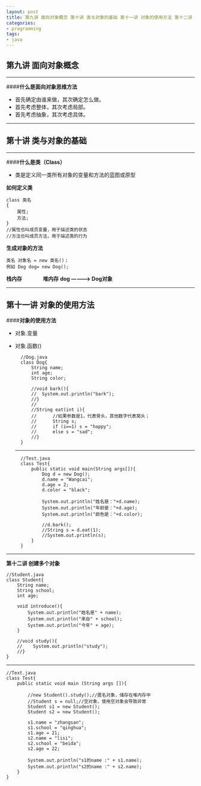 ```yaml
---
layout: post
title: 第九讲 面向对象概念 第十讲 类与对象的基础 第十一讲 对象的使用方法 第十二讲 创建多个对象
categories:
- programming
tags:
- java
---
```


**第九讲 面向对象概念**
----------


----------


####**什么是面向对象思维方法**

 - 首先确定由谁来做，其次确定怎么做。
 - 首先考虑整体，其次考虑局部。
 - 首先考虑抽象，其次考虑具体。




----------


**第十讲 类与对象的基础**
----------


----------


####**什么是类（Class）**

 - 类是定义同一类所有对象的变量和方法的蓝图或原型

**如何定义类**

    class 类名
    {
        属性;
        方法;
    }
    //属性也叫成员变量，用于描述类的状态
    //方法也叫成员方法，用于描述类的行为
    
**生成对象的方法**

    类名 对象名 = new 类名()；
    例如 Dog dog= new Dog();


**栈内存　　　　堆内存**
**dog    ————>   Dog对象**
    
----------


**第十一讲 对象的使用方法**
----------


####**对象的使用方法**

- 对象.变量
- 对象.函数()

        //Dog.java
        class Dog{
            String name;
            int age;
            String color;
            
            //void bark(){
            //  System.out.println("bark");
            //}
            //
            //String eat(int i){
            //      //如果参数是1，代表骨头，其他数字代表窝头；
            //      String s;
            //      if (i==1) s = "happy";
            //      else s = "sad";
            //}
        }
    
    ----------
        
        //Test.java
        class Test{
            public static void main(String args[]){
                Dog d = new Dog();
                d.name = "Wangcai";
                d.age = 2;
                d.color = "black";
            
                System.out.println("姓名是："+d.name);
                System.out.println("年龄是："+d.age);
                System.out.println("颜色是："+d.color);
                
                //d.bark();
                //String s = d.eat(1);
                //System.out.println(s);
            }
        }
        
        
----------  

**第十二讲 创建多个对象**

    //Student.java
    class Student{
        String name;
        String school;
        int age;
        
        void introduce(){
            System.out.println("姓名是" + name);
            System.out.println("来自" + school);
            System.out.println("今年" + age);
        }
        
        //void study(){
        //    System.out.println("study");
        //}
    }

--------------

    //Text.java
    class Test{
        public static void main (String args []){
        
            //new Student().study();//匿名对象，储存在堆内存中
            //Student s = null;//空对象，使用空对象会导致异常
            Student s1 = new Student();
            Student s2 = new Student();
            
            s1.name = "zhangsan";
            s1.school = "qinghua";
            s1.age = 21;
            s2.name = "lisi";
            s2.school = "beida";
            s2.age = 22;
            
            System.out.println("s1的name :" + s1.name);
            System.out.println("s2的name :" + s2.name);
        }
    }
    
